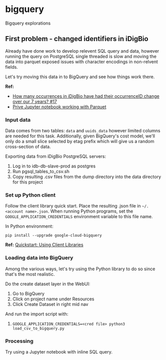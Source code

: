 # bigquery
Bigquery explorations

## First problem - changed identifiers in iDigBio

Already have done work to develop relevent SQL query and data, however running
the query on PostgreSQL single threaded is slow and moving the data into 
parquet exposed issues with character encodings in non-relvent fields.

Let's try moving this data in to BigQuery and see how things work there.

**Ref:** 
* [How many occurrences in iDigBio have had their occurrenceID change over our 7 years? #17](https://github.com/iDigBio/research-project-ideas/issues/17)
* [Prive Jupyter notebook working with Parquet](https://jupyter.idigbio.org/user/mjcollin/notebooks/ChangedOccurrenceIDs.ipynb)

### Input data

Data comes from two tables: `data` and `uuids_data` however limited columns 
are needed for this task. Additionally, given BigQuery's cost model, we'll
only do a small slice selected by etag prefix which will give us a random 
cross-section of data.

Exporting data from iDigBio PostgreSQL servers:

1. Log in to idb-db-slave-prod as postgres
1. Run pgsql_tables_to_csv.sh
1. Copy resulting .csv files from the dump directory into the data directory 
for this project


### Set up Python client

Follow the client library quick start. Place the resulting .json file in 
`~/.<account name>.json`. When running Python programs, set the 
`GOOGLE_APPLICATION_CREDENTIALS` environment variable to this file name.

In Python environment:

`pip install --upgrade google-cloud-bigquery`

**Ref:**
[Quickstart: Using Client Libraries](https://cloud.google.com/bigquery/docs/quickstarts/quickstart-client-libraries)

### Loading data into BigQuery

Among the various ways, let's try using the Python library to do so since 
that's the most realistic. 

Do the create dataset layer in the WebUI:

1. Go to BigQuery
1. Click on project name under Resources
1. Click Create Dataset in right mid nav

And run the import script with:

1. `GOOGLE_APPLICATION_CREDENTIALS=<cred file> python3 load_csv_to_bigquery.py`




### Processing

Try using a Jupyter notebook with inline SQL query.